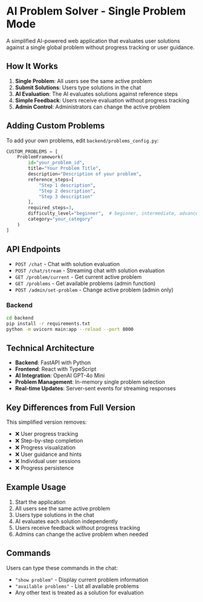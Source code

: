 # AI Problem Solver - Single Problem Mode

A simplified AI-powered web application that evaluates user solutions against a single global problem without progress tracking or user guidance.

## How It Works

1. **Single Problem**: All users see the same active problem
2. **Submit Solutions**: Users type solutions in the chat
3. **AI Evaluation**: The AI evaluates solutions against reference steps
4. **Simple Feedback**: Users receive evaluation without progress tracking
5. **Admin Control**: Administrators can change the active problem

## Adding Custom Problems

To add your own problems, edit `backend/problems_config.py`:

```python
CUSTOM_PROBLEMS = [
    ProblemFramework(
        id="your_problem_id",
        title="Your Problem Title",
        description="Description of your problem",
        reference_steps=[
            "Step 1 description",
            "Step 2 description",
            "Step 3 description"
        ],
        required_steps=3,
        difficulty_level="beginner",  # beginner, intermediate, advanced
        category="your_category"
    )
]
```

## API Endpoints

- `POST /chat` - Chat with solution evaluation
- `POST /chat/stream` - Streaming chat with solution evaluation
- `GET /problem/current` - Get current active problem
- `GET /problems` - Get available problems (admin function)
- `POST /admin/set-problem` - Change active problem (admin only)

### Backend
```bash
cd backend
pip install -r requirements.txt
python -m uvicorn main:app --reload --port 8000
```
## Technical Architecture

- **Backend**: FastAPI with Python
- **Frontend**: React with TypeScript
- **AI Integration**: OpenAI GPT-4o Mini
- **Problem Management**: In-memory single problem selection
- **Real-time Updates**: Server-sent events for streaming responses

## Key Differences from Full Version

This simplified version removes:
- ❌ User progress tracking
- ❌ Step-by-step completion
- ❌ Progress visualization
- ❌ User guidance and hints
- ❌ Individual user sessions
- ❌ Progress persistence

## Example Usage

1. Start the application
2. All users see the same active problem
3. Users type solutions in the chat
4. AI evaluates each solution independently
5. Users receive feedback without progress tracking
6. Admins can change the active problem when needed

## Commands

Users can type these commands in the chat:
- `"show problem"` - Display current problem information
- `"available problems"` - List all available problems
- Any other text is treated as a solution for evaluation
